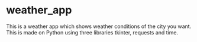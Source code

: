 # weather_app

This is a weather app which shows weather conditions of the city you want. This is made on Python using three libraries tkinter, requests and time.
